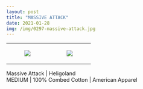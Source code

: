 ```yaml
---
layout: post
title: "MASSIVE ATTACK"
date: 2021-01-28
img: /img/0297-massive-attack.jpg
---
```




<table style="width:100%;"><tr><td style="vertical-align:top;">
      <figure class="tmblr-full" data-orig-height="2048" data-orig-width="1365" data-orig-src="https://concertshirts.netlify.app/shirts/0297/0297-01.jpg"><img src="https://64.media.tumblr.com/3e9aecd046b1936e7ae596c48189eadc/766c6142a23b6b17-62/s540x810/ec52008a9675980debae9422d3a46820c3fa691d.jpg" data-orig-height="2048" data-orig-width="1365" data-orig-src="https://concertshirts.netlify.app/shirts/0297/0297-01.jpg"/></figure></td>
    <td style="vertical-align:top;">
      <figure class="tmblr-full" data-orig-height="2048" data-orig-width="1365" data-orig-src="https://concertshirts.netlify.app/shirts/0297/0297-02.jpg"><img src="https://64.media.tumblr.com/dbae31fcc73eed7094fad8cbb4963a33/766c6142a23b6b17-8c/s540x810/15cffd4b259541cc1a73c586e4162da3f4bfe2cc.jpg" data-orig-height="2048" data-orig-width="1365" data-orig-src="https://concertshirts.netlify.app/shirts/0297/0297-02.jpg"/></figure></td>
  </tr></table><p>
  Massive Attack | Heligoland<br/>MEDIUM | 100% Combed Cotton | American Apparel
</p>
